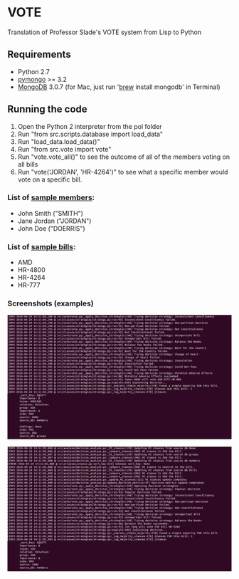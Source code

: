 # VOTE
Translation of Professor Slade's VOTE system from Lisp to Python

## Requirements

- Python 2.7
- [pymongo](http://api.mongodb.org/python/current/installation.html) >= 3.2
- [MongoDB](https://docs.mongodb.org/v3.0/installation/) 3.0.7 (for Mac, just run '[brew](http://brew.sh) install mongodb' in Terminal)

## Running the code

1. Open the Python 2 interpreter from the pol folder
2. Run "from src.scripts.database import load_data"
3. Run "load_data.load_data()"
4. Run "from src.vote import vote"
5. Run "vote.vote_all()" to see the outcome of all of the members voting on all bills
6. Run "vote('JORDAN', 'HR-4264')" to see what a specific member would vote on a specific bill.

### List of [sample members](https://github.com/WEB3-GForce/VOTE/blob/master/database/dev/members.txt):
- John Smith ("SMITH")
- Jane Jordan ("JORDAN")
- John Doe ("DOERRIS")

### List of [sample bills](https://github.com/WEB3-GForce/VOTE/blob/master/database/dev/bills.txt):
- AMD
- HR-4800
- HR-4264
- HR-777

### Screenshots (examples)
![screenshot 1](https://raw.githubusercontent.com/WEB3-GForce/VOTE/master/screenshot1.png)


![screenshot 2](https://raw.githubusercontent.com/WEB3-GForce/VOTE/master/screenshot2.png)


